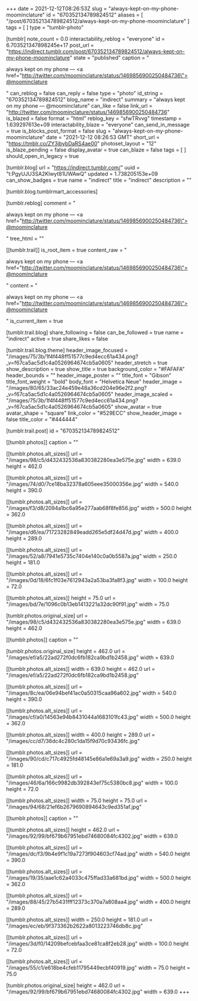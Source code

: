 +++
date = 2021-12-12T08:26:53Z
slug = "always-kept-on-my-phone-moominclature"
id = "670352134789824512"
aliases = [ "/post/670352134789824512/always-kept-on-my-phone-moominclature" ]
tags = [ ]
type = "tumblr-photo"

[tumblr]
note_count = 0.0
interactability_reblog = "everyone"
id = 6.703521347898245e+17
post_url = "https://indirect.tumblr.com/post/670352134789824512/always-kept-on-my-phone-moominclature"
state = "published"
caption = "<p>always kept on my phone — <a href=\"http://twitter.com/moominclature/status/1469856900250484736\">@moominclature</a></p>"
can_reblog = false
can_reply = false
type = "photo"
id_string = "670352134789824512"
blog_name = "indirect"
summary = "always kept on my phone — @moominclature"
can_like = false
link_url = "http://twitter.com/moominclature/status/1469856900250484736"
is_blazed = false
format = "html"
reblog_key = "sfwTRvvg"
timestamp = 1.639297613e+09
interactability_blaze = "everyone"
can_send_in_message = true
is_blocks_post_format = false
slug = "always-kept-on-my-phone-moominclature"
date = "2021-12-12 08:26:53 GMT"
short_url = "https://tmblr.co/ZY3jbybDaRS4ae00"
photoset_layout = "12"
is_blaze_pending = false
display_avatar = true
can_blaze = false
tags = [ ]
should_open_in_legacy = true

[tumblr.blog]
url = "https://indirect.tumblr.com/"
uuid = "t:PgyUJU3SA2Klwyt81UWAwQ"
updated = 1.738205153e+09
can_show_badges = true
name = "indirect"
title = "indirect"
description = ""

[tumblr.blog.tumblrmart_accessories]

[tumblr.reblog]
comment = "<p>always kept on my phone — <a href=\"http://twitter.com/moominclature/status/1469856900250484736\">@moominclature</a></p>"
tree_html = ""

[[tumblr.trail]]
is_root_item = true
content_raw = "<p>always kept on my phone — <a href=\"http://twitter.com/moominclature/status/1469856900250484736\">@moominclature</a></p>"
content = "<p>always kept on my phone &mdash; <a href=\"http://twitter.com/moominclature/status/1469856900250484736\">@moominclature</a></p>"
is_current_item = true

[tumblr.trail.blog]
share_following = false
can_be_followed = true
name = "indirect"
active = true
share_likes = false

[tumblr.trail.blog.theme]
header_image_focused = "/images/75/3b/1f4f448ff51577c9ed4ecc61a434.png?_v=f67ca5ac5d1c4a0526964674cb5a0605"
header_stretch = true
show_description = true
show_title = true
background_color = "#FAFAFA"
header_bounds = ""
header_image_poster = ""
title_font = "Gibson"
title_font_weight = "bold"
body_font = "Helvetica Neue"
header_image = "/images/80/65/33ac24e459e48a36cd204e96e2f2.png?_v=f67ca5ac5d1c4a0526964674cb5a0605"
header_image_scaled = "/images/75/3b/1f4f448ff51577c9ed4ecc61a434.png?_v=f67ca5ac5d1c4a0526964674cb5a0605"
show_avatar = true
avatar_shape = "square"
link_color = "#529ECC"
show_header_image = false
title_color = "#444444"

[tumblr.trail.post]
id = "670352134789824512"

[[tumblr.photos]]
caption = ""

[[tumblr.photos.alt_sizes]]
url = "/images/98/c5/d432432536a830382280ea3e575e.jpg"
width = 639.0
height = 462.0

[[tumblr.photos.alt_sizes]]
url = "/images/74/d0/7ce18ba32378a605eee35000356e.jpg"
width = 540.0
height = 390.0

[[tumblr.photos.alt_sizes]]
url = "/images/f3/d8/2094a1bc6a95e277aab68f8fe856.jpg"
width = 500.0
height = 362.0

[[tumblr.photos.alt_sizes]]
url = "/images/d6/ea/71723282849eadd265e5df24d47d.jpg"
width = 400.0
height = 289.0

[[tumblr.photos.alt_sizes]]
url = "/images/52/a8/7941e5735c7404e140c0a0b5587a.jpg"
width = 250.0
height = 181.0

[[tumblr.photos.alt_sizes]]
url = "/images/0d/18/6fc1f03e7612943a2a53ba3fa8f3.jpg"
width = 100.0
height = 72.0

[[tumblr.photos.alt_sizes]]
height = 75.0
url = "/images/bd/7e/1096c0b13eb1413221a32dc90f91.jpg"
width = 75.0

[tumblr.photos.original_size]
url = "/images/98/c5/d432432536a830382280ea3e575e.jpg"
width = 639.0
height = 462.0

[[tumblr.photos]]
caption = ""

[tumblr.photos.original_size]
height = 462.0
url = "/images/ef/a5/22ad272f0dc6fb182ca9bd1b2458.jpg"
width = 639.0

[[tumblr.photos.alt_sizes]]
width = 639.0
height = 462.0
url = "/images/ef/a5/22ad272f0dc6fb182ca9bd1b2458.jpg"

[[tumblr.photos.alt_sizes]]
url = "/images/8c/ea/06e94bef41ac0a50315caa96a602.jpg"
width = 540.0
height = 390.0

[[tumblr.photos.alt_sizes]]
url = "/images/cf/a0/14563e94b8431044a1683101fc43.jpg"
width = 500.0
height = 362.0

[[tumblr.photos.alt_sizes]]
width = 400.0
height = 289.0
url = "/images/cc/d7/36dc4c280c1da15f9d70c93436fc.jpg"

[[tumblr.photos.alt_sizes]]
url = "/images/90/cd/c717c4925fd48145e86a1e69a3a9.jpg"
width = 250.0
height = 181.0

[[tumblr.photos.alt_sizes]]
url = "/images/46/6a/166c9982db392843ef75c5380bc8.jpg"
width = 100.0
height = 72.0

[[tumblr.photos.alt_sizes]]
width = 75.0
height = 75.0
url = "/images/94/68/21ef6b2679690894643c9ed351af.jpg"

[[tumblr.photos]]
caption = ""

[[tumblr.photos.alt_sizes]]
height = 462.0
url = "/images/92/99/bf679b67951ebd74680084fc4302.jpg"
width = 639.0

[[tumblr.photos.alt_sizes]]
url = "/images/dc/f3/9b4e9f1c19a7273f904603cf74ad.jpg"
width = 540.0
height = 390.0

[[tumblr.photos.alt_sizes]]
url = "/images/19/35/aae1c62a4033c475ffad33a681bd.jpg"
width = 500.0
height = 362.0

[[tumblr.photos.alt_sizes]]
url = "/images/88/45/27b5431fff12373c370a7a808aa4.jpg"
width = 400.0
height = 289.0

[[tumblr.photos.alt_sizes]]
width = 250.0
height = 181.0
url = "/images/ec/eb/9f373362b2622a8013223746db8c.jpg"

[[tumblr.photos.alt_sizes]]
url = "/images/3d/f0/14209befcebfaa3ce81ca8f2eb28.jpg"
width = 100.0
height = 72.0

[[tumblr.photos.alt_sizes]]
url = "/images/55/c1/e618be4cfeb11795449ecbf40919.jpg"
width = 75.0
height = 75.0

[tumblr.photos.original_size]
height = 462.0
url = "/images/92/99/bf679b67951ebd74680084fc4302.jpg"
width = 639.0
+++
